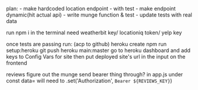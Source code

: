 plan:
    - make hardcoded location endpoint
        - with test
    - make endpoint dynamic(hit actual api)
        - write munge function & test 
        - update tests with real data


run npm i in the terminal
need weatherbit key/ locationiq token/ yelp key

once tests are passing run: 
(acp to github)
heroku create
npm run setup:heroku
git push heroku main:master
    go to heroku dashboard and add keys to Config Vars for site
    then put deployed site's url in the input on the frontend

reviews
    figure out the munge
    send bearer thing through?
    in app.js under const data= will need to 
        .set('Authorization', `Bearer ${REVIEWS_KEY}`)



